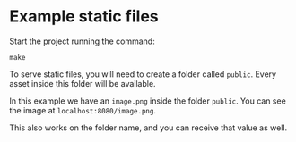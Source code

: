 # Example static files

Start the project running the command:

```
make
```

To serve static files, you will need to create a folder called `public`. Every
asset inside this folder will be available.

In this example we have an `image.png` inside the folder `public`. You can see
the image at `localhost:8080/image.png`.

This also works on the folder name, and you can receive that value as well.
